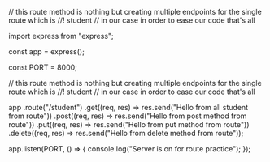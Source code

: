 // this route method is nothing but  creating multiple  endpoints for the single route which is //! student
// in our case in order to ease our code  that's all

import express from "express";

const app = express();

const PORT = 8000;

// this route method is nothing but  creating multiple  endpoints for the single route which is //! student
// in our case in order to ease our code  that's all



app
  .route("/student")
  .get((req, res) => res.send("Hello from all student from route"))
  .post((req, res) => res.send("Hello from post method from route"))
  .put((req, res) => res.send("Hello from put method from route"))
  .delete((req, res) => res.send("Hello from delete method from route"));




app.listen(PORT, () => {
  console.log("Server is on for route practice");
});



